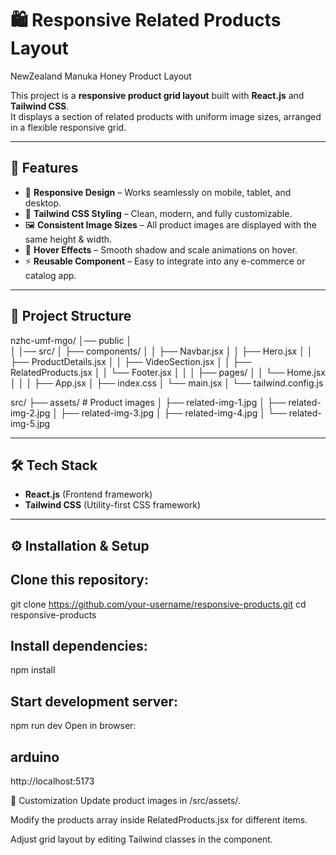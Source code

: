 # 🛍️ Responsive Related Products Layout 
NewZealand Manuka Honey Product Layout

This project is a **responsive product grid layout** built with **React.js** and **Tailwind CSS**.  
It displays a section of related products with uniform image sizes, arranged in a flexible responsive grid.

---

## 🚀 Features

- 📱 **Responsive Design** – Works seamlessly on mobile, tablet, and desktop.  
- 🎨 **Tailwind CSS Styling** – Clean, modern, and fully customizable.  
- 🖼️ **Consistent Image Sizes** – All product images are displayed with the same height & width.  
- 🔄 **Hover Effects** – Smooth shadow and scale animations on hover.  
- ⚡ **Reusable Component** – Easy to integrate into any e-commerce or catalog app.  

---

## 📂 Project Structure

nzhc-umf-mgo/
│── public
│   
│
│── src/
│   ├── components/
│   │   ├── Navbar.jsx
│   │   ├── Hero.jsx
│   │   ├── ProductDetails.jsx
│   │   ├── VideoSection.jsx
│   │   ├── RelatedProducts.jsx
│   │   └── Footer.jsx
│   │
│   ├── pages/
│   │   └── Home.jsx
│   │
│   ├── App.jsx
│   ├── index.css
│   └── main.jsx
│
└── tailwind.config.js

src/
├── assets/ # Product images
│ ├── related-img-1.jpg
│ ├── related-img-2.jpg
│ ├── related-img-3.jpg
│ ├── related-img-4.jpg
│ └── related-img-5.jpg

---

## 🛠️ Tech Stack

- **React.js** (Frontend framework)  
- **Tailwind CSS** (Utility-first CSS framework)  

---

## ⚙️ Installation & Setup

## Clone this repository:
   git clone https://github.com/your-username/responsive-products.git
   cd responsive-products
   
## Install dependencies:
npm install

## Start development server:
npm run dev
Open in browser:

## arduino
http://localhost:5173

🎯 Customization
Update product images in /src/assets/.

Modify the products array inside RelatedProducts.jsx for different items.

Adjust grid layout by editing Tailwind classes in the component.


